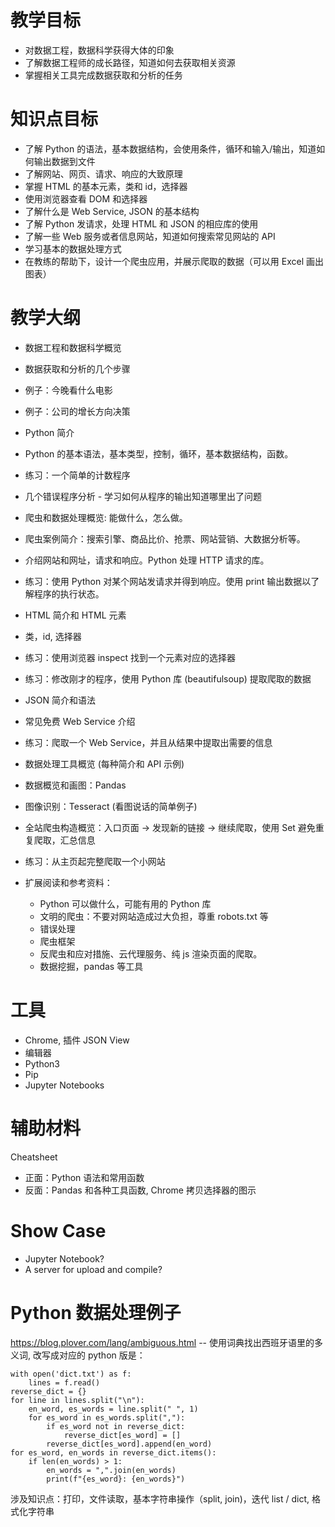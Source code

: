 # 教学目标

- 对数据工程，数据科学获得大体的印象
- 了解数据工程师的成长路径，知道如何去获取相关资源
- 掌握相关工具完成数据获取和分析的任务

# 知识点目标

- 了解 Python 的语法，基本数据结构，会使用条件，循环和输入/输出，知道如何输出数据到文件
- 了解网站、网页、请求、响应的大致原理
- 掌握 HTML 的基本元素，类和 id，选择器
- 使用浏览器查看 DOM 和选择器
- 了解什么是 Web Service, JSON 的基本结构
- 了解 Python 发请求，处理 HTML 和 JSON 的相应库的使用
- 了解一些 Web 服务或者信息网站，知道如何搜索常见网站的 API
- 学习基本的数据处理方式
- 在教练的帮助下，设计一个爬虫应用，并展示爬取的数据（可以用 Excel 画出图表）

# 教学大纲

- 数据工程和数据科学概览
- 数据获取和分析的几个步骤
- 例子：今晚看什么电影
- 例子：公司的增长方向决策

- Python 简介
- Python 的基本语法，基本类型，控制，循环，基本数据结构，函数。
- 练习：一个简单的计数程序
- 几个错误程序分析 - 学习如何从程序的输出知道哪里出了问题

- 爬虫和数据处理概览: 能做什么，怎么做。
- 爬虫案例简介：搜索引擎、商品比价、抢票、网站营销、大数据分析等。
- 介绍网站和网址，请求和响应。Python 处理 HTTP 请求的库。
- 练习：使用 Python 对某个网站发请求并得到响应。使用 print 输出数据以了解程序的执行状态。

- HTML 简介和 HTML 元素
- 类，id, 选择器
- 练习：使用浏览器 inspect 找到一个元素对应的选择器
- 练习：修改刚才的程序，使用 Python 库 (beautifulsoup) 提取爬取的数据

- JSON 简介和语法
- 常见免费 Web Service 介绍
- 练习：爬取一个 Web Service，并且从结果中提取出需要的信息

- 数据处理工具概览 (每种简介和 API 示例)
- 数据概览和画图：Pandas
- 图像识别：Tesseract (看图说话的简单例子)

- 全站爬虫构造概览：入口页面 -> 发现新的链接 -> 继续爬取，使用 Set 避免重复爬取，汇总信息
- 练习：从主页起完整爬取一个小网站

- 扩展阅读和参考资料：
  - Python 可以做什么，可能有用的 Python 库
  - 文明的爬虫：不要对网站造成过大负担，尊重 robots.txt 等
  - 错误处理
  - 爬虫框架
  - 反爬虫和应对措施、云代理服务、纯 js 渲染页面的爬取。
  - 数据挖掘，pandas 等工具

# 工具

- Chrome, 插件 JSON View
- 编辑器
- Python3
- Pip
- Jupyter Notebooks

# 辅助材料

Cheatsheet

- 正面：Python 语法和常用函数
- 反面：Pandas 和各种工具函数, Chrome 拷贝选择器的图示

# Show Case

- Jupyter Notebook?
- A server for upload and compile?

# Python 数据处理例子

https://blog.plover.com/lang/ambiguous.html -- 使用词典找出西班牙语里的多义词, 改写成对应的 python 版是：

    with open('dict.txt') as f:
        lines = f.read()
    reverse_dict = {}
    for line in lines.split("\n"):
        en_word, es_words = line.split(" ", 1)
        for es_word in es_words.split(","):
            if es_word not in reverse_dict:
                reverse_dict[es_word] = []
            reverse_dict[es_word].append(en_word)
    for es_word, en_words in reverse_dict.items():
        if len(en_words) > 1:
            en_words = ",".join(en_words)
            print(f"{es_word}: {en_words}")

涉及知识点：打印，文件读取，基本字符串操作（split, join)，迭代 list / dict, 格式化字符串